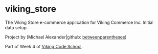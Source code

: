 viking_store
============

The Viking Store e-commerce application for Viking Commerce Inc. 
Initial data setup.

Project by (Michael Alexander|github: [betweenparentheses](https://github.com/betweenparentheses))

Part of Week 4 of [Viking Code School](http://www.vikingcodeschool.com).